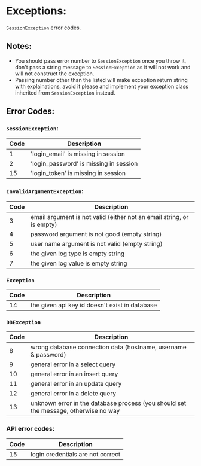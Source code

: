 # Exceptions:
`SessionException` error codes.

## Notes:
- You should pass error number to `SessionException` once you throw it, don't pass a string message to `SessionException` as it will not work and will not construct the exception.
- Passing number other than the listed will make exception return string with explainations, avoid it please and implement your exception class inherited from `SessionException` instead.

## Error Codes:

### `SessionException`:
| Code | Description                            |
|------|----------------------------------------|
| 1    | 'login_email' is missing in session    |
| 2    | 'login_password' is missing in session |
| 15   | 'login_token' is missing in session    |


	


### `InvalidArgumentException`:
| Code | Description                                                           |
|------|-----------------------------------------------------------------------|
| 3    | email argument is not valid (either not an email string, or is empty) |
| 4    | password argument is not good (empty string)                          |
| 5    | user name argument is not valid (empty string)                        |
| 6    | the given log type is empty string                                    |
| 7    | the given log value is empty string                                   |



### `Exception`
| Code | Description                                    |
|------|------------------------------------------------|
| 14   | the given api key id doesn't exist in database |


### `DBException`
| Code | Description                                                                         |
|------|-------------------------------------------------------------------------------------|
| 8    | wrong database connection data  (hostname, username & password)                     |
| 9    | general error in a select query                                                     |
| 10   | general error in an insert query                                                    |
| 11   | general error in an update query                                                    |
| 12   | general error in a delete query                                                     |
| 13   | unknown error in the database process (you should set the message, otherwise no way |

     
### API error codes:

| Code | Description                                |
|------|--------------------------------------------|
| 15   | login credentials are not correct          |






